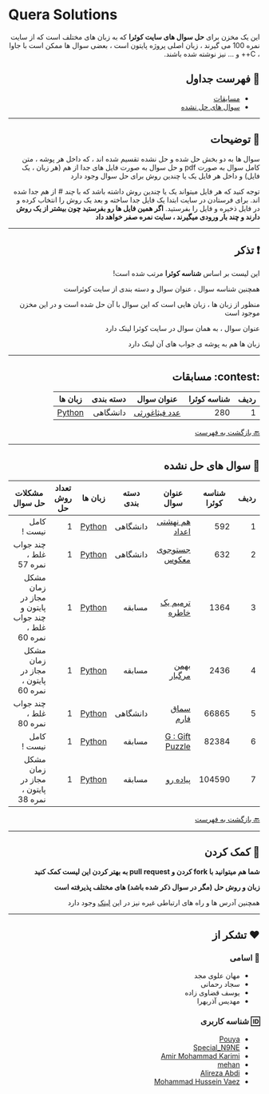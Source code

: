 # Quera Solutions

<div dir="rtl">

این یک مخزن برای **حل سوال های سایت کوئرا** که به زبان های مختلف است که از سایت نمره 100 می گیرند ، زبان اصلی پروژه
پایتون است ، بعضی سوال ها ممکن است با جاوا ، C++ و ... نیز نوشته شده باشند.

## :mag_right: فهرست جداول

* [مسایقات](#contest-مسایقات)
* [سوال های حل نشده](#hammer-سوال-های-حل-نشده)

***

## :book: توضیحات

سوال ها به دو بخش حل شده و حل نشده تقسیم شده اند ، که داخل هر پوشه ، متن کامل سوال به صورت pdf و حل سوال به صورت فایل
های جدا از هم (هر زبان ، یک فایل) و داخل هر فایل یک یا چندین روش برای حل سوال وجود دارد

توجه کنید که هر فایل میتواند یک یا چندین روش داشته باشد که با *چند #* از هم جدا شده اند. برای فرستادن در سایت ابتدا یک
فایل جدا ساخته و بعد یک روش را انتخاب کرده و در فایل ذخیره و فایل را بفرستید. **اگر همین فایل ها رو بفرستید چون بیشتر از
یک روش دارند و چند بار ورودی میگیرند ، سایت نمره صفر خواهد داد**
***

## :exclamation: تذکر

این لیست بر اساس **شناسه کوئرا** مرتب شده است!

همچنین شناسه سوال ، عنوان سوال و دسته بندی از سایت کوئراست

منظور از زبان ها ، زبان هایی است که این سوال با آن حل شده است و در این مخزن موجود است

عنوان سوال ، به همان سوال در سایت کوئرا لینک دارد

زبان ها هم به پوشه ی جواب های آن لینک دارد

***

## :contest: مسابقات 

ردیف | شناسه کوئرا | عنوان سوال | دسته بندی | زبان ها
 --- | --- | --- | --- |-----------------------------------------
1 | 280 | [عدد فیثاغورثی](https://b2n.ir/496654) | دانشگاهی | [Python](Solved/Adaade%20Fisaghooresi)  |
[:back: بازگشت به فهرست](#mag_right-فهرست-جداول)

***

## :hammer: سوال های حل نشده

ردیف | شناسه کوئرا | عنوان سوال | دسته بندی | زبان ها | تعداد روش حل | مشکلات حل سوال
 --- | --- | --- | --- | --- | --- | ---
1 | 592 | [هم نهشتی اعداد](https://b2n.ir/295907) | دانشگاهی | [Python](UnSolved/Ham%20Neheshti%20Adaad) | 1 | کامل نیست !
2 | 632 | [جستوجوی معکوس](https://b2n.ir/s86937) | دانشگاهی | [Python](UnSolved/JosteJoo%20Makoos) | 1 | چند جواب غلط ، نمره 57
3 | 1364 | [ترمیم یک خاطره](https://b2n.ir/b79174) | مسابقه | [Python](UnSolved/Tarmim%20Yek%20Khatere) | 1 | مشکل زمان مجاز در پایتون و چند جواب غلط ، نمره 60
4 | 2436 | [بهمن مرگبار](https://b2n.ir/s12860) | مسابقه | [Python](UnSolved/Bahman%20Margbar) | 1 | مشکل زمان مجاز در پایتون ، نمره 60
5 | 66865 | [سماق فارم](https://b2n.ir/z39526) | دانشگاهی | [Python](UnSolved/Somagh%20Farm) | 1 | چند جواب غلط ، نمره 80
6 | 82384 | [G : Gift Puzzle](https://b2n.ir/q94699) | مسابقه | [Python](UnSolved/Problem%20A%20-%20Petrol) | 1 | کامل نیست !
7 | 104590 | [پیاده رو](https://b2n.ir/n02156) | مسابقه | [Python](UnSolved/Piyade%20Ro) | 1 | مشکل زمان مجاز در پایتون ، نمره 38

[:back: بازگشت به فهرست](#mag_right-فهرست-جداول)

***

## :handshake: کمک کردن

**شما هم میتوانید با fork کردن و pull request به بهتر کردن این لیست کمک کنید**

**زبان و روش حل (مگر در سوال ذکر شده باشد) های مختلف پذیرفته است**

همچنین آدرس ها و راه های ارتباطی غیره نیز در این [لینک](https://github.com/bestmahdi2) وجود دارد

***

## :heart: تشکر از

### :ghost: اسامی

* مهان علوی مجد
* سجاد رحمانی
* یوسف قضاوی زاده
* مهدیس آذربهرا

### :id: شناسه کاربری

* [Pouya](https://github.com/PouyaGhahari)
* [Special_N9NE](https://github.com/Special-N9NE)
* [Amir Mohammad Karimi](https://github.com/AMK9978)
* [mehan](https://github.com/mehanalavimajd)
* [Alireza Abdi](https://github.com/alirezaabdi01)
* [Mohammad Hussein Vaez](https://github.com/Mohuva13)
